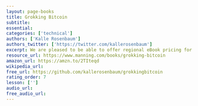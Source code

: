 ```yaml
---
layout: page-books
title: Grokking Bitcoin
subtitle: 
essential: 
categories: ['technical']
authors: ['Kalle Rosenbaum']
authors_twitter: ['https://twitter.com/kallerosenbaum']
excerpt: We are pleased to be able to offer regional eBook pricing for Indian residents. All eBook prices are discounted 40% or more!.
resource_url: https://www.manning.com/books/grokking-bitcoin
amazon_url: https://amzn.to/2TIteqd
wikipedia_url: 
free_url: https://github.com/kallerosenbaum/grokkingbitcoin
rating_order: 7
lesson: ['']
audio_url: 
free_audio_url: 
---
```

